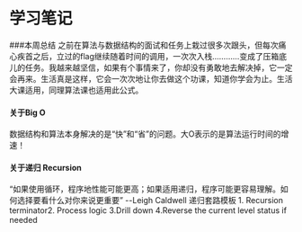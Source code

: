 # 学习笔记
###本周总结
之前在算法与数据结构的面试和任务上栽过很多次跟头，但每次痛心疾首之后，立过的flag继续随着时间的调用，一次次入栈…………变成了压箱底儿的任务。我越来越坚信，如果有个事情来了，你却没有勇敢地去解决掉，它一定会再来。生活真是这样，它会一次次地让你去做这个功课，知道你学会为止。生活大课适用，同理算法课也适用此公式。

#### 关于Big O
数据结构和算法本身解决的是“快”和“省”的问题。大O表示的是算法运行时间的增速！

#### 关于递归 Recursion
“如果使用循环，程序地性能可能更高；如果适用递归，程序可能更容易理解。如何选择要看什么对你来说更重要” --Leigh Caldwell
递归套路模板 1. Recursion terminator2. Process logic 3.Drill down 4.Reverse the current level status if needed
